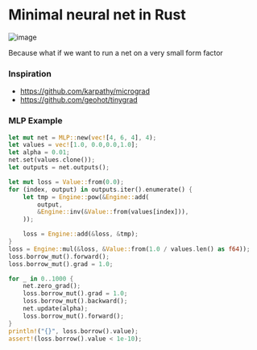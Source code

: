 # Minimal neural net in Rust

![image](https://user-images.githubusercontent.com/6087389/198004793-3a02eaa0-4b18-4666-a56e-5624000a7e76.png)

Because what if we want to run a net on a very small form factor


### Inspiration

- https://github.com/karpathy/micrograd
- https://github.com/geohot/tinygrad

### MLP Example

```rust
let mut net = MLP::new(vec![4, 6, 4], 4);
let values = vec![1.0, 0.0,0.0,1.0];
let alpha = 0.01;
net.set(values.clone());
let outputs = net.outputs();

let mut loss = Value::from(0.0);
for (index, output) in outputs.iter().enumerate() {
    let tmp = Engine::pow(&Engine::add(
        output,
        &Engine::inv(&Value::from(values[index])),
    ));

    loss = Engine::add(&loss, &tmp);
}
loss = Engine::mul(&loss, &Value::from(1.0 / values.len() as f64));
loss.borrow_mut().forward();
loss.borrow_mut().grad = 1.0;

for _ in 0..1000 {
    net.zero_grad();
    loss.borrow_mut().grad = 1.0;
    loss.borrow_mut().backward();
    net.update(alpha);
    loss.borrow_mut().forward();
}
println!("{}", loss.borrow().value);
assert!(loss.borrow().value < 1e-10);
```
